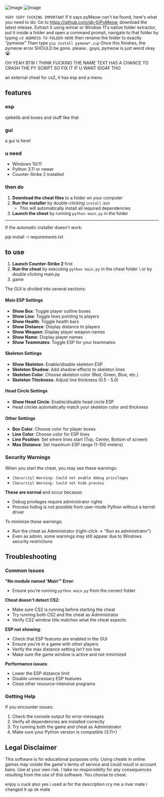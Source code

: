 ![Image](https://github.com/user-attachments/assets/9e6b2f45-d85f-43c1-9ae6-dab97cabcf2e)     ![Image](https://github.com/user-attachments/assets/09f6d2f9-879d-4082-8e2f-257e57a20964)




`VERY VERY FUCKING IMPORTANT`
If it says pyMeow can't be found, here's what you need to do:
Go to https://github.com/qb-0/PyMeow, download the latest release. Extract it using winrar or Window 11's native folder extractor, put it inside a folder and open a command prompt, navigate to that folder by typing 
`cd ADDRESS-TO-FOLDER-HERE` then rename the folder to exactly *"pymeow"*
Then type 
`pip install pymeow*.zip`
Once this finishes, the pymeow error SHOULD be gone. please.. guys, pymeow is just weird okay :sob:






OH YEAH BTW I THINK FUCKING THE NAME TEXT HAS A CHANCE TO CRASH THE PY SCRIPT SO FIX IT IF U WANT IDGAF THO


an external cheat for cs2, it has esp and a menu
## features

### esp
sjeketib and boxes and stuff like that

### gui
a gui is here!



### u need
- Windows 10/11
- Python 3.11 or newer
- Counter-Strike 2 installed
### then do 
1. **Download the cheat files** to a folder on your computer
2. **Run the installer** by double-clicking `install.bat`
   - This will automatically install all required dependencies
3. **Launch the cheat** by running `python main.py` in the folder

---

If the automatic installer doesn't work:

   pip install -r requirements.txt

## to use

1. **Launch Counter-Strike 2** first
2. **Run the cheat** by executing `python main.py` in the cheat folder \ or by double clicking main.py
3. game


The GUI is divided into several sections:

#### Main ESP Settings
- **Show Box**: Toggle player outline boxes
- **Show Line**: Toggle lines pointing to players
- **Show Health**: Toggle health bars
- **Show Distance**: Display distance to players
- **Show Weapon**: Display player weapon names
- **Show Name**: Display player names
- **Show Teammates**: Toggle ESP for your teammates

#### Skeleton Settings
- **Show Skeleton**: Enable/disable skeleton ESP
- **Skeleton Shadow**: Add shadow effects to skeleton lines
- **Skeleton Color**: Choose skeleton color (Red, Green, Blue, etc.)
- **Skeleton Thickness**: Adjust line thickness (0.5 - 5.0)

#### Head Circle Settings
- **Show Head Circle**: Enable/disable head circle ESP
- Head circles automatically match your skeleton color and thickness

#### Other Settings
- **Box Color**: Choose color for player boxes
- **Line Color**: Choose color for ESP lines
- **Line Position**: Set where lines start (Top, Center, Bottom of screen)
- **Max Distance**: Set maximum ESP range (1-100 meters)

### Security Warnings

When you start the cheat, you may see these warnings:
- `[Security] Warning: Could not enable debug privileges`
- `[Security] Warning: Could not hide process`

**These are normal** and occur because:
- Debug privileges require administrator rights
- Process hiding is not possible from user-mode Python without a kernel driver

To minimize these warnings:
- Run the cheat as Administrator (right-click → "Run as administrator")
- Even as admin, some warnings may still appear due to Windows security restrictions

## Troubleshooting

### Common Issues

**"No module named 'Main'" Error**:
- Ensure you're running `python main.py` from the correct folder

**Cheat doesn't detect CS2**:
- Make sure CS2 is running before starting the cheat
- Try running both CS2 and the cheat as Administrator
- Verify CS2 window title matches what the cheat expects

**ESP not showing**:
- Check that ESP features are enabled in the GUI
- Ensure you're in a game with other players
- Verify the max distance setting isn't too low
- Make sure the game window is active and not minimized

**Performance issues**:
- Lower the ESP distance limit
- Disable unnecessary ESP features
- Close other resource-intensive programs

### Getting Help

If you encounter issues:
1. Check the console output for error messages
2. Verify all dependencies are installed correctly
3. Try running both the game and cheat as Administrator
4. Make sure your Python version is compatible (3.11+)

## Legal Disclaimer

This software is for educational purposes only. Using cheats in online games may violate the game's terms of service and could result in account bans. Use at your own risk. I take no responsiblity for any consequences resulting from the use of this software. You choose to cheat.

enjoy u cuck
also yes i used ai for the description cry me a river mate i changed it up ok mate
